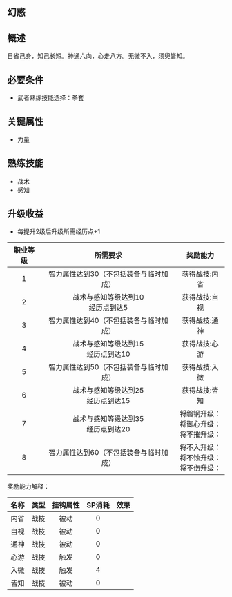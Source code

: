## 幻惑

## 概述

日省己身，知己长短。神通六向，心走八方。无微不入，须臾皆知。

## 必要条件

* 武者熟练技能选择：拳套

## 关键属性

* 力量

## 熟练技能

* 战术
* 感知

## 升级收益

* 每提升2级后升级所需经历点+1

职业等级|所需要求|奖励能力
:--:|:--:|:--:
1|智力属性达到30（不包括装备与临时加成）|获得战技:内省
2|战术与感知等级达到10<br>经历点到达5|获得战技:自视
3|智力属性达到40（不包括装备与临时加成）|获得战技:通神
4|战术与感知等级达到15<br>经历点到达10|获得战技:心游
5|智力属性达到50（不包括装备与临时加成）|获得战技:入微
6|战术与感知等级达到25<br>经历点到达15|获得战技:皆知
7|战术与感知等级达到35<br>经历点到达20|将磐钢升级：<br>将御心升级：<br>将不摧升级：
8|智力属性达到60（不包括装备与临时加成）|将不入升级：<br>将不蚀升级：<br>将不伤升级：

奖励能力解释：

名称|类型|挂钩属性|SP消耗|效果
:--:|:--:|:--:|:--:|:--:
内省|战技|被动|0|
自视|战技|被动|0|
通神|战技|被动|0|
心游|战技|触发|0|
入微|战技|触发|4|
皆知|战技|被动|0|